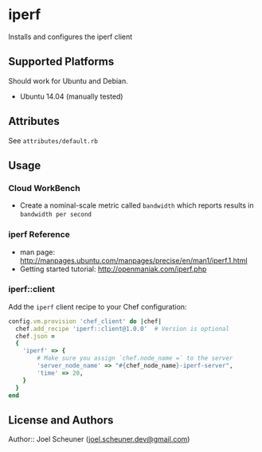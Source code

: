 # iperf

Installs and configures the iperf client

## Supported Platforms

Should work for Ubuntu and Debian.

* Ubuntu 14.04 (manually tested)

## Attributes

See `attributes/default.rb`

## Usage

### Cloud WorkBench

* Create a nominal-scale metric called `bandwidth` which reports results in `bandwidth per second`

### iperf Reference

* man page: http://manpages.ubuntu.com/manpages/precise/en/man1/iperf.1.html
* Getting started tutorial: http://openmaniak.com/iperf.php

### iperf::client

Add the `iperf` client recipe to your Chef configuration:

```ruby
config.vm.provision 'chef_client' do |chef|
  chef.add_recipe 'iperf::client@1.0.0'  # Version is optional
  chef.json =
  {
    'iperf' => {
        # Make sure you assign `chef.node_name =` to the server
        'server_node_name' => "#{chef_node_name}-iperf-server",
        'time' => 20,
    }
  }
end
```

## License and Authors

Author:: Joel Scheuner (joel.scheuner.dev@gmail.com)